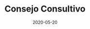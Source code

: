---
# Common-Defined params
title: "Consejo Consultivo"
date: "2020-05-20"
description: "Example article description"
categories:
tags:
weight: 120
menu: main # Optional, add page to a menu. Options: main, side, footer

# Theme-Defined params
thumbnail: "img/placeholder.jpg" # Thumbnail image
lead: "Example lead - highlighted near the title" # Lead text
comments: false # Enable Disqus comments for specific page
authorbox: true # Enable authorbox for specific page
toc: false # Enable Table of Contents for specific page
mathjax: true # Enable MathJax for specific page
---